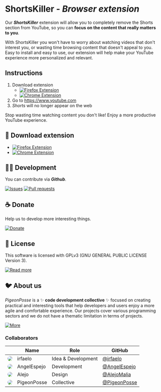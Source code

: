 <!--

██████╗ ██╗ ██████╗ ███████╗ ██████╗ ███╗   ██╗   
██╔══██╗██║██╔════╝ ██╔════╝██╔═══██╗████╗  ██║   
██████╔╝██║██║  ███╗█████╗  ██║   ██║██╔██╗ ██║   
██╔═══╝ ██║██║   ██║██╔══╝  ██║   ██║██║╚██╗██║   
██║     ██║╚██████╔╝███████╗╚██████╔╝██║ ╚████║   
╚═╝     ╚═╝ ╚═════╝ ╚══════╝ ╚═════╝ ╚═╝  ╚═══╝   
                                                  
██████╗  ██████╗ ███████╗███████╗███████╗         
██╔══██╗██╔═══██╗██╔════╝██╔════╝██╔════╝         
██████╔╝██║   ██║███████╗███████╗█████╗           
██╔═══╝ ██║   ██║╚════██║╚════██║██╔══╝           
██║     ╚██████╔╝███████║███████║███████╗         
╚═╝      ╚═════╝ ╚══════╝╚══════╝╚══════╝         
                                                                                                    
                                                  
█████╗█████╗█████╗█████╗█████╗█████╗█████╗█████╗  
╚════╝╚════╝╚════╝╚════╝╚════╝╚════╝╚════╝╚════╝                                                   
                                                  
                                                  
███████╗██╗  ██╗ ██████╗ ██████╗ ████████╗███████╗
██╔════╝██║  ██║██╔═══██╗██╔══██╗╚══██╔══╝██╔════╝
███████╗███████║██║   ██║██████╔╝   ██║   ███████╗
╚════██║██╔══██║██║   ██║██╔══██╗   ██║   ╚════██║
███████║██║  ██║╚██████╔╝██║  ██║   ██║   ███████║
╚══════╝╚═╝  ╚═╝ ╚═════╝ ╚═╝  ╚═╝   ╚═╝   ╚══════╝
                                                  
██╗  ██╗██╗██╗     ██╗     ███████╗██████╗        
██║ ██╔╝██║██║     ██║     ██╔════╝██╔══██╗       
█████╔╝ ██║██║     ██║     █████╗  ██████╔╝       
██╔═██╗ ██║██║     ██║     ██╔══╝  ██╔══██╗       
██║  ██╗██║███████╗███████╗███████╗██║  ██║       
╚═╝  ╚═╝╚═╝╚══════╝╚══════╝╚══════╝╚═╝  ╚═╝       

IDEA BY IRFAELO
CONTRIBUTED BY ANGELO & ALEJO & IRFAELO
DEVELOPED BY PIGEONPOSSE

 -->

# ShortsKiller - _Browser extension_


Our ***ShortsKiller*** extension will allow you to completely remove the Shorts section from YouTube, so you can **focus on the content that really matters to you**.

With ShortsKiller you won't have to worry about watching videos that don't interest you, or wasting time browsing content that doesn't appeal to you. Easy to install and easy to use, our extension will help make your YouTube experience more personalized and relevant.

## Instructions

1. Download extension
	+ [![Firefox Extension](https://img.shields.io/badge/Firefox-grey?style=flat-square)](https://addons.mozilla.org/es/firefox/addon/shortskiller/)
	+ [![Chrome Extension](https://img.shields.io/badge/Chrome-grey?style=flat-square)](https://chrome.google.com/webstore/detail/shortskiller/khoggafmiibmeihpkpbkllkkdfhmokoj)
2. Go to https://www.youtube.com
3. _Shorts_ will no longer appear on the web

Stop wasting time watching content you don't like! Enjoy a more productive YouTube experience.

## 🧩 Download extension
- [![Firefox Extension](https://img.shields.io/badge/Firefox-grey?style=flat-square)](https://addons.mozilla.org/es/firefox/addon/shortskiller/)
- [![Chrome Extension](https://img.shields.io/badge/Chrome-grey?style=flat-square)](https://chrome.google.com/webstore/detail/shortskiller/khoggafmiibmeihpkpbkllkkdfhmokoj)

## 👨‍💻 Development

You can contribute via **_Github_**.

[![Issues](https://img.shields.io/badge/Issues-grey?style=flat-square)](https://github.com/pigeonposse/shortskiller/issues)
[![Pull requests](https://img.shields.io/badge/Pulls-grey?style=flat-square)](https://github.com/pigeonposse/shortskiller/pulls)


## ☕ Donate

Help us to develop more interesting things.

[![Donate](https://img.shields.io/badge/Donate-grey?style=flat-square)](https://pigeonposse.com/?popup=donate)


## 📜 License

This software is licensed with GPLv3 (GNU GENERAL PUBLIC LICENSE Version 3).

[![Read more](https://img.shields.io/badge/Read-more-grey?style=flat-square)](https://github.com/pigeonposse/shortskiller/blob/main/LICENSE)

## 🐦 About us

_PigeonPosse_ is a ✨ **code development collective** ✨ focused on creating practical and interesting tools that help developers and users enjoy a more agile and comfortable experience. Our projects cover various programming sectors and we do not have a thematic limitation in terms of projects.

[![More](https://img.shields.io/badge/Read-more-grey?style=flat-square)](https://github.com/PigeonPosse/PigeonPosse)

### Collaborators

|                                                                                    | Name        | Role         | GitHub                                         |
| ---------------------------------------------------------------------------------- | ----------- | ------------ | ---------------------------------------------- |
| <img src="https://github.com/irfaelo.png?size=72" style="border-radius:100%"/> | irfaelo | Idea & Development      | [@irfaelo](https://github.com/irfaelo) |
| <img src="https://github.com/AngelEspejo.png?size=72" style="border-radius:100%"/> | AngelEspejo | Development      | [@AngelEspejo](https://github.com/AngelEspejo) |
| <img src="https://github.com/AlejoMalia.png?size=72" style="border-radius:100%"/> 	 | Alejo      | Design      | [@AlejoMalia](https://github.com/AlejoMalia) |
| <img src="https://github.com/PigeonPosse.png?size=72" style="border-radius:100%"/> | PigeonPosse | Collective	  | [@PigeonPosse](https://github.com/PigeonPosse) |


<br>
